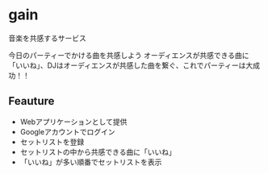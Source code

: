 gain
====

音楽を共感するサービス

今日のパーティーでかける曲を共感しよう
オーディエンスが共感できる曲に「いいね」、DJはオーディエンスが共感した曲を繋ぐ、これでパーティーは大成功！！

## Feauture

- Webアプリケーションとして提供
- Googleアカウントでログイン
- セットリストを登録
- セットリストの中から共感できる曲に「いいね」
- 「いいね」が多い順番でセットリストを表示
